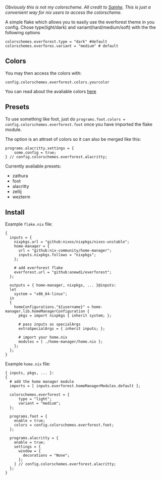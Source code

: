 *Obviously this is not my colorscheme. All credit to [Sainhe](https://github.com/sainnhe/everforest). This is just a convenient way for nix users to access the colorscheme.*

A simple flake which allows you to easily use the everforest theme in you config. 
Chose type(light/dark) and variant(hard/medium/soft) with the the following options 
```
colorschemes.everforest.type = "dark" #default
colorschemes.everfores.variant = "medium" # default
```

## Colors
You may then access the colors with:
```
config.colorschemes.everforest.colors.yourcolor
```
You can read about the avaliable colors [here](https://github.com/sainnhe/everforest/blob/master/palette.md#highlights)

## Presets
To use something like foot, just do ``programs.foot.colors = config.colorschemes.everforest.foot`` once you have imported the flake module. 

The option is an attrset of colors so it can also be merged like this:
```
programs.alacritty.settings = {
    some.config = true;
} // config.colorschemes.everforest.alacritty;
```

Currently avaliable presets:
* zathura
* foot
* alacritty
* zellij
* wezterm

## Install
Example `flake.nix` file:
```
{
  inputs = {
    nixpkgs.url = "github:nixos/nixpkgs/nixos-unstable";
    home-manager = {
      url = "github:nix-community/home-manager";
      inputs.nixpkgs.follows = "nixpkgs";
    };

    # add everforest flake
    everforest.url = "github:anewdi/everforest";
  };

  outputs = { home-manager, nixpkgs, ... }@inputs:
  let
    system = "x86_64-linux";
  in
  {
    homeConfigurations."${username}" = home-manager.lib.homeManagerConfiguration {
      pkgs = import nixpkgs { inherit system; };

      # pass inputs as specialArgs
      extraSpecialArgs = { inherit inputs; };

      # import your home.nix
      modules = [ ./home-manager/home.nix ];
    };
  };
}
```
Example `home.nix` file:
```
{ inputs, pkgs, ... }:
{
  # add the home manager module
  imports = [ inputs.everforest.homeManagerModules.default ];

  colorschemes.everforest = {
      type = "light";
      variant = "medium";
  };

  programs.foot = {
    enable = true;
    colors = config.colorschemes.everforest.foot;
  };

  programs.alacritty = {
    enable = true;
    settings = {
      window = {
        decorations = "None";
      };
    } // config.colorschemes.everforest.alacritty;
  };
}
```
